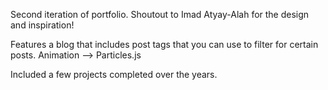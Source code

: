 Second iteration of portfolio. Shoutout to Imad Atyay-Alah for the design and inspiration!

Features a blog that includes post tags that you can use to filter for certain posts.
Animation --> Particles.js

Included a few projects completed over the years.
